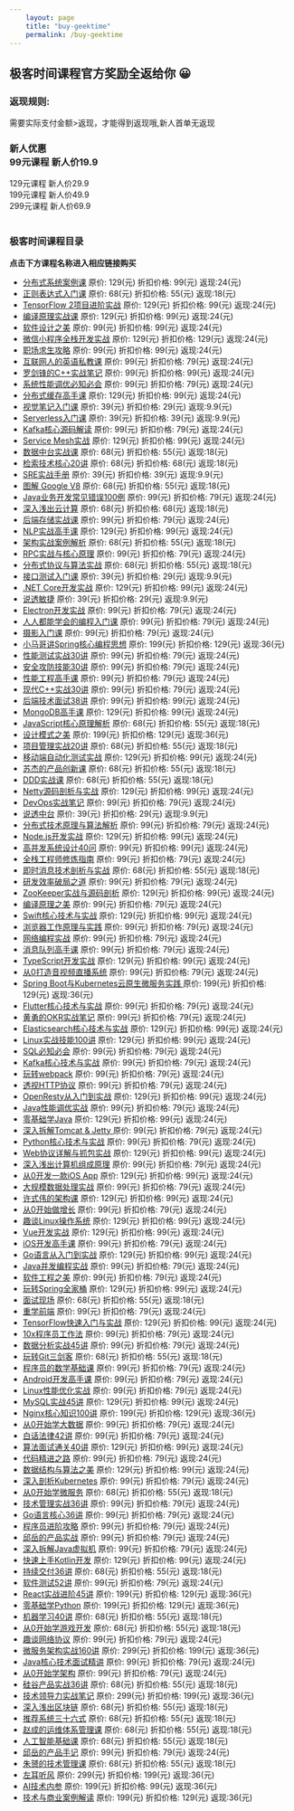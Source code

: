 ```yaml
---
    layout: page
    title: "buy-geektime"
    permalink: /buy-geektime
---
```

## 极客时间课程官方奖励全返给你 😀<br/>
### 返现规则: <br/>
需要实际支付金额>返现，才能得到返现哦,新人首单无返现 <br/>
### 新人优惠 <br/>99元课程 新人价19.9 <br/>
129元课程 新人价29.9  <br/>
199元课程 新人价49.9 <br/>
299元课程 新人价69.9 <br/><br/>
### 极客时间课程目录 <br/>
 **点击下方课程名称进入相应链接购买** <br/>
* [分布式系统案例课](https://time.geekbang.org/course/intro/100053601?code=3R0rU3CsrxD9YkSQhp4pATvHgYxKaV05qRaXLelxjW4%3D) 原价: 129(元) 折扣价格: 99(元) 返现:24(元) <br/>
* [正则表达式入门课](https://time.geekbang.org/column/intro/100053301?code=l02sShdJb3hnBNcMOtyQXII0nnXpvXHhKzfUYpioRDY%3D) 原价: 68(元) 折扣价格: 55(元) 返现:18(元) <br/>
* [TensorFlow 2项目进阶实战](https://time.geekbang.org/course/intro/100053201?code=JsYeFhYpAP2bFMxRsQmE7Yhs9c%2FlJfUSzwOpkMuaUU4%3D) 原价: 129(元) 折扣价格: 99(元) 返现:24(元) <br/>
* [编译原理实战课](https://time.geekbang.org/column/intro/100052801?code=RuQkwDRgq2FHCykTGy4cImiftLFYkc8AYetdsV%2FRbZk%3D) 原价: 129(元) 折扣价格: 99(元) 返现:24(元) <br/>
* [软件设计之美](https://time.geekbang.org/column/intro/100052601?code=ZYnMe4QzY-zjcmN35w4zFmRhp8AMnHfb2CSwQedMAA8%3D) 原价: 99(元) 折扣价格: 99(元) 返现:24(元) <br/>
* [微信小程序全栈开发实战](https://time.geekbang.org/course/intro/100052401?code=Hef1Qv%2FuvaynFrKyEsECC57kzx--YuQ83aiZ4i2diD8%3D) 原价: 129(元) 折扣价格: 129(元) 返现:24(元) <br/>
* [职场求生攻略](https://time.geekbang.org/column/intro/100052201?code=bfSxlXR8c6OGaQ1zO8GOriqvI9NGd4UkF8dGIrLD98A%3D) 原价: 99(元) 折扣价格: 99(元) 返现:24(元) <br/>
* [互联网人的英语私教课](https://time.geekbang.org/column/intro/100051901?code=lHFfWzhkCgIqkH44ct%2F1Pnhq%2FJM-Ey32%2FR%2FYL3vfCiM%3D) 原价: 99(元) 折扣价格: 79(元) 返现:24(元) <br/>
* [罗剑锋的C++实战笔记](https://time.geekbang.org/column/intro/100051801?code=rTOCiRlzlWuX2H24mdscIrdUU1El-c1vFhEqkCRQ-2w%3D) 原价: 99(元) 折扣价格: 99(元) 返现:24(元) <br/>
* [系统性能调优必知必会](https://time.geekbang.org/column/intro/100051201?code=Iq5-fcKG1kZm9vLra-6TNj6PMO4z7nmpMNKB8LhF6VI%3D) 原价: 99(元) 折扣价格: 79(元) 返现:24(元) <br/>
* [分布式缓存高手课](https://time.geekbang.org/course/intro/100051101?code=VOJds-uLuAtpzJoKLznTXEcRnupjgsiljsFPVBComPU%3D) 原价: 129(元) 折扣价格: 99(元) 返现:24(元) <br/>
* [视觉笔记入门课](https://time.geekbang.org/column/intro/100050701?code=Y9CZOjEjS%2FPLIWi1JkNNg6ws4ge0kficT00C4B67kNc%3D) 原价: 39(元) 折扣价格: 29(元) 返现:9.9(元) <br/>
* [Serverless入门课](https://time.geekbang.org/column/intro/100050201?code=wo6Jge8Oo6xW4WUejRQNXQ-RS-vB30KXwLyCj%2Fn8%2FbY%3D) 原价: 39(元) 折扣价格: 39(元) 返现:9.9(元) <br/>
* [Kafka核心源码解读](https://time.geekbang.org/column/intro/100050101?code=y8Su6M1U0XsHnuYXxuPXZU3EvIXJaXwFdXSVRzb8ltQ%3D) 原价: 99(元) 折扣价格: 79(元) 返现:24(元) <br/>
* [Service Mesh实战](https://time.geekbang.org/course/intro/100049401?code=s3D26%2FwFb1Ay03dtk4Bz8BW2t9ywM0amg0RtvIauI3M%3D) 原价: 129(元) 折扣价格: 99(元) 返现:24(元) <br/>
* [数据中台实战课](https://time.geekbang.org/column/intro/100049101?code=hpuyDujRuGU2BSop8JHebItkyQqmCtRvhM-TeE2ymK0%3D) 原价: 68(元) 折扣价格: 55(元) 返现:18(元) <br/>
* [检索技术核心20讲](https://time.geekbang.org/column/intro/100048401?code=qI4aa4KMYSZoI%2F1ltN-BUkyvQYJUPGrjLDAFxFurmH4%3D) 原价: 68(元) 折扣价格: 68(元) 返现:18(元) <br/>
* [SRE实战手册](https://time.geekbang.org/column/intro/100048201?code=5uMCEVck-tEnPLCOC8k6yglPE4AIS5NWl2eG8eGnp00%3D) 原价: 39(元) 折扣价格: 39(元) 返现:9.9(元) <br/>
* [图解 Google V8](https://time.geekbang.org/column/intro/100048001?code=fghKX6uN02l8wIxmVHjij%2FHZWn4L9brMwD3LDx24z7A%3D) 原价: 68(元) 折扣价格: 55(元) 返现:18(元) <br/>
* [Java业务开发常见错误100例](https://time.geekbang.org/column/intro/100047701?code=J7nyP-f%2Ff1LgXWGia5Ysk6gLWHPe8Ve3-w-WhONbbhE%3D) 原价: 99(元) 折扣价格: 79(元) 返现:24(元) <br/>
* [深入浅出云计算](https://time.geekbang.org/column/intro/100046901?code=lK-4nIfgiELnJNRTnLPeLxyCU%2F6hoyDFtKXfwtAxvHw%3D) 原价: 68(元) 折扣价格: 68(元) 返现:18(元) <br/>
* [后端存储实战课](https://time.geekbang.org/column/intro/100046801?code=Jba2225J%2F-iMCMUBuwaHqPen6D2mTPHQMgib%2FTtMEcI%3D) 原价: 99(元) 折扣价格: 79(元) 返现:24(元) <br/>
* [NLP实战高手课](https://time.geekbang.org/course/intro/100046401?code=B0k3pxFnDRS6uOMRq7O0J14LQHNtyuzS5890PbXP2qA%3D) 原价: 129(元) 折扣价格: 99(元) 返现:24(元) <br/>
* [架构实战案例解析](https://time.geekbang.org/column/intro/100046301?code=I93nrtpCajGf7GLbqLvfnNm8sPljhnxNvXGE7vX3FFM%3D) 原价: 68(元) 折扣价格: 55(元) 返现:18(元) <br/>
* [RPC实战与核心原理](https://time.geekbang.org/column/intro/100046201?code=H8GeaW-QKVdHFOxsZalbe4hrQVXoHHkIUoJtecTbSO8%3D) 原价: 99(元) 折扣价格: 79(元) 返现:24(元) <br/>
* [分布式协议与算法实战](https://time.geekbang.org/column/intro/100046101?code=iB6YQ71ZaUbndAFhye-lczGKqwPgfW3EIw8MBMd68ao%3D) 原价: 68(元) 折扣价格: 55(元) 返现:18(元) <br/>
* [接口测试入门课](https://time.geekbang.org/column/intro/100045801?code=IyGLzU6d-uGCEhsxj9g1i1txoWEt5Y4YmWrWw4Qm9bU%3D) 原价: 39(元) 折扣价格: 29(元) 返现:9.9(元) <br/>
* [.NET Core开发实战](https://time.geekbang.org/course/intro/100044601?code=yHzcDYmBjihw6EcapgyeVZq69uR3T1O4enkEz2rYAT4%3D) 原价: 129(元) 折扣价格: 99(元) 返现:24(元) <br/>
* [说透敏捷](https://time.geekbang.org/column/intro/100044301?code=RL3sEBl4XIqt9IPXuRZ05B%2F9CXEN8f6n0EiFRMZ9xQs%3D) 原价: 39(元) 折扣价格: 29(元) 返现:9.9(元) <br/>
* [Electron开发实战](https://time.geekbang.org/course/intro/100044201?code=RGPn5qNOAiDcqDdfEa-GwTZ8BKFrEgSQ6PZRrVjNDZU%3D) 原价: 99(元) 折扣价格: 79(元) 返现:24(元) <br/>
* [人人都能学会的编程入门课](https://time.geekbang.org/column/intro/100043901?code=fJSXbd-Xy1sdGN64PI7ETgo7nE%2Fx35zbbng2kNj1RdI%3D) 原价: 99(元) 折扣价格: 79(元) 返现:24(元) <br/>
* [摄影入门课](https://time.geekbang.org/column/intro/100043001?code=TwdNnxra%2FTEENraV%2FLaaSVk2Tdbt-1HJUYZVmT3EQO0%3D) 原价: 99(元) 折扣价格: 79(元) 返现:24(元) <br/>
* [小马哥讲Spring核心编程思想](https://time.geekbang.org/course/intro/100042601?code=%2FLLV7ZttIwx7LDgf1fAdrY6ufku0idB9TF4MGy-DnFI%3D) 原价: 199(元) 折扣价格: 129(元) 返现:36(元) <br/>
* [性能测试实战30讲](https://time.geekbang.org/column/intro/100042501?code=CxSLh1a5VniOL9476BKmoSk3azrIRHKQIa00JgZB2mQ%3D) 原价: 99(元) 折扣价格: 79(元) 返现:24(元) <br/>
* [安全攻防技能30讲](https://time.geekbang.org/column/intro/100041701?code=huGfTOB%2FsEY%2FBkd5Kl1-YR4ZZuy0oDSazDtH8rdMt80%3D) 原价: 99(元) 折扣价格: 79(元) 返现:24(元) <br/>
* [性能工程高手课](https://time.geekbang.org/column/intro/100041101?code=EyaPJ90Xh%2F1%2FMYLA-tlKdmHZj5GwbJthjjNzU03e0Nc%3D) 原价: 99(元) 折扣价格: 79(元) 返现:24(元) <br/>
* [现代C++实战30讲](https://time.geekbang.org/column/intro/100040501?code=ytoDan3CHEwsAImLB0VpiKZNzLQc7uvjgSYwPECS2xQ%3D) 原价: 99(元) 折扣价格: 79(元) 返现:24(元) <br/>
* [后端技术面试38讲](https://time.geekbang.org/column/intro/100040201?code=mtjjdQpphGAyhKtmH7b6mk0qiADrWOk-U1xWSkjOHUU%3D) 原价: 99(元) 折扣价格: 99(元) 返现:24(元) <br/>
* [MongoDB高手课](https://time.geekbang.org/course/intro/100040001?code=m9DHTnLbJoUijJ%2FnfTiinajoWFor4VbRNZIQjsrvanw%3D) 原价: 129(元) 折扣价格: 99(元) 返现:24(元) <br/>
* [JavaScript核心原理解析](https://time.geekbang.org/column/intro/100039701?code=juJgxiZc3ydiT5gmJEWIYaBnxQTD0pZgZPzxfVTbd1M%3D) 原价: 68(元) 折扣价格: 55(元) 返现:18(元) <br/>
* [设计模式之美](https://time.geekbang.org/column/intro/100039001?code=3dUAKU0yt2d720rXobJwRWVs6QnLdfT8iRaivNuD8xg%3D) 原价: 199(元) 折扣价格: 129(元) 返现:36(元) <br/>
* [项目管理实战20讲](https://time.geekbang.org/column/intro/100038501?code=AIT-GX-Zw1yK0VtCOfLyfRQeBt7tgwN82Khdcjvx-iU%3D) 原价: 68(元) 折扣价格: 55(元) 返现:18(元) <br/>
* [移动端自动化测试实战](https://time.geekbang.org/course/intro/100038001?code=oUHTN9D-YSQVG65TsX69VHzxhDDJe1-IQ4JYH1Z69HE%3D) 原价: 129(元) 折扣价格: 99(元) 返现:24(元) <br/>
* [苏杰的产品创新课](https://time.geekbang.org/column/intro/100037701?code=ynKzjRSdiCn1IHgn3wQXlmshR93GXNk9ccAXMdirulQ%3D) 原价: 68(元) 折扣价格: 55(元) 返现:18(元) <br/>
* [DDD实战课](https://time.geekbang.org/column/intro/100037301?code=EIInihjDAjjh7ppWoV4Rm-xMQumkSkpmzSrH4BdWU5s%3D) 原价: 68(元) 折扣价格: 55(元) 返现:18(元) <br/>
* [Netty源码剖析与实战](https://time.geekbang.org/course/intro/100036701?code=CWLv1EP00rULCIzDoc%2FnJgB3DVh8IOqdLjVGxUnE1Zs%3D) 原价: 129(元) 折扣价格: 99(元) 返现:24(元) <br/>
* [DevOps实战笔记](https://time.geekbang.org/column/intro/100036601?code=fCUaWpbvGd-vBL2V3YLhKXDZRHcBLMg0DUfxlrDWqb8%3D) 原价: 99(元) 折扣价格: 79(元) 返现:24(元) <br/>
* [说透中台](https://time.geekbang.org/column/intro/100036501?code=XMiFZB%2FryBX4YsN0kz1lVN5Dllhg9v2fGyLFnsJUDCo%3D) 原价: 39(元) 折扣价格: 29(元) 返现:9.9(元) <br/>
* [分布式技术原理与算法解析](https://time.geekbang.org/column/intro/100036401?code=siKjUTrAtdjxK60lD-Sens799x7613krfGBOdEfGn74%3D) 原价: 99(元) 折扣价格: 79(元) 返现:24(元) <br/>
* [Node.js开发实战](https://time.geekbang.org/course/intro/100036001?code=9z8sMpU06QJVD5KzWySH%2FyjzbxqXzXLFZsTuuNsPRW4%3D) 原价: 129(元) 折扣价格: 99(元) 返现:24(元) <br/>
* [高并发系统设计40问](https://time.geekbang.org/column/intro/100035801?code=ayw9WYZDNQsGpvivvEE6DnNPeRMMCunNIc%2FVlzN%2FNLw%3D) 原价: 99(元) 折扣价格: 99(元) 返现:24(元) <br/>
* [全栈工程师修炼指南](https://time.geekbang.org/column/intro/100035501?code=wDGRlZsMpfJ7tPtRqSmQHVctA5NpI%2F4FmGTCO1zGgZ0%3D) 原价: 99(元) 折扣价格: 79(元) 返现:24(元) <br/>
* [即时消息技术剖析与实战](https://time.geekbang.org/column/intro/100034901?code=9tipiYZBPxxoy4zDe8mEWeij9sEYUb4Y95wfha%2Fvt3o%3D) 原价: 68(元) 折扣价格: 55(元) 返现:18(元) <br/>
* [研发效率破局之道](https://time.geekbang.org/column/intro/100034501?code=SlWMs4%2FnsYKdc96CuLBXHljDS7VbtEMQ4JjNS6BneOQ%3D) 原价: 99(元) 折扣价格: 79(元) 返现:24(元) <br/>
* [ZooKeeper实战与源码剖析](https://time.geekbang.org/course/intro/100034201?code=0nI8vfNv4h9fyof4UW8RkNTpu80wvbGwW8Uq-ru%2FM2k%3D) 原价: 129(元) 折扣价格: 99(元) 返现:24(元) <br/>
* [编译原理之美](https://time.geekbang.org/column/intro/100034101?code=jY-HKPAd92YV4W3mkkfppjSLJA%2F6ygcqIzaBm9UmXZE%3D) 原价: 99(元) 折扣价格: 79(元) 返现:24(元) <br/>
* [Swift核心技术与实战](https://time.geekbang.org/course/intro/100034001?code=VAY-Sa4CV9rKSDqtY5ADgJ40cAx%2Fu8DtU7jgfE7mBAw%3D) 原价: 129(元) 折扣价格: 99(元) 返现:24(元) <br/>
* [浏览器工作原理与实践](https://time.geekbang.org/column/intro/100033601?code=feKjDskHgzPN7rCXXof9aJqsi%2FojP7cKIuq5y8NFccA%3D) 原价: 99(元) 折扣价格: 79(元) 返现:24(元) <br/>
* [网络编程实战](https://time.geekbang.org/column/intro/100032701?code=D01Tjm-vPsOAcHDUNbw6yjA0vo-w5Fj%2FibyL%2FvMukc8%3D) 原价: 99(元) 折扣价格: 79(元) 返现:24(元) <br/>
* [消息队列高手课](https://time.geekbang.org/column/intro/100032301?code=8ywuP6HIiMHDki%2FOrhG8hJ%2F2%2FZdUSvlW6b5TidmS0n4%3D) 原价: 99(元) 折扣价格: 79(元) 返现:24(元) <br/>
* [TypeScript开发实战](https://time.geekbang.org/course/intro/100032201?code=e5peukZMYbZ65Ez5pz4ntKwpV9zDyB54Pyq99JLOgUM%3D) 原价: 129(元) 折扣价格: 99(元) 返现:24(元) <br/>
* [从0打造音视频直播系统](https://time.geekbang.org/column/intro/100031801?code=IjXHFZ92RyCZ3IgSBuMEKmK88h%2FYnLE4gna42ZvxLtg%3D) 原价: 99(元) 折扣价格: 79(元) 返现:24(元) <br/>
* [Spring Boot与Kubernetes云原生微服务实践 ](https://time.geekbang.org/course/intro/100031401?code=UsiwgAL3LAukH9t-XTObUHK1X5hjY9W%2FdZa7C2w9bwM%3D) 原价: 199(元) 折扣价格: 129(元) 返现:36(元) <br/>
* [Flutter核心技术与实战](https://time.geekbang.org/column/intro/100031001?code=f8qvOMu69mP2q843lMjwWsdwDutqE1gsMWebDR9r6rQ%3D) 原价: 99(元) 折扣价格: 79(元) 返现:24(元) <br/>
* [黄勇的OKR实战笔记](https://time.geekbang.org/column/intro/100030701?code=EWXs%2FlGdUSETPuXCkr7MDD0O41mfme4TluznhzIlkdA%3D) 原价: 99(元) 折扣价格: 79(元) 返现:24(元) <br/>
* [Elasticsearch核心技术与实战](https://time.geekbang.org/course/intro/100030501?code=-uuLfS9Fl0Immf%2FvW83Pe%2F2Fk2UBBFDoT%2FkkMfc1XX4%3D) 原价: 129(元) 折扣价格: 99(元) 返现:24(元) <br/>
* [Linux实战技能100讲](https://time.geekbang.org/course/intro/100029601?code=Q8HiKuBQ9iAg4uXRi3Iq4s2T2ZQG4PbkHVfOqeD9hoM%3D) 原价: 129(元) 折扣价格: 99(元) 返现:24(元) <br/>
* [SQL必知必会](https://time.geekbang.org/column/intro/100029501?code=02J7rsvfJy3wktytPlHqVv7%2FcKVNGsuwgJqYaMy7H2g%3D) 原价: 99(元) 折扣价格: 79(元) 返现:24(元) <br/>
* [Kafka核心技术与实战](https://time.geekbang.org/column/intro/100029201?code=akPMWQWOMbKn164NIX%2F12yQSRRNKKmUFisgEMwT6nfU%3D) 原价: 99(元) 折扣价格: 79(元) 返现:24(元) <br/>
* [玩转webpack](https://time.geekbang.org/course/intro/100028901?code=wql1L04w5zJWeOjB1ck3F-0fLnZCH1fMfjfjbW2JM-A%3D) 原价: 99(元) 折扣价格: 79(元) 返现:24(元) <br/>
* [透视HTTP协议](https://time.geekbang.org/column/intro/100029001?code=QWVgDmFzf2CSXUR8wpMjRaNeFURF2WnhJTq8Cxx-9dA%3D) 原价: 99(元) 折扣价格: 79(元) 返现:24(元) <br/>
* [OpenResty从入门到实战](https://time.geekbang.org/column/intro/100028301?code=vPisTINoquAaMq-2ZWIRc3tN04LX7JyfsYtxvCiUAlU%3D) 原价: 129(元) 折扣价格: 99(元) 返现:24(元) <br/>
* [Java性能调优实战](https://time.geekbang.org/column/intro/100028001?code=x68JiyDq9YdnKUKKr75Iq56h49o1dGn4VTWG4HdfB5U%3D) 原价: 99(元) 折扣价格: 79(元) 返现:24(元) <br/>
* [零基础学Java](https://time.geekbang.org/course/intro/100027801?code=pZHXj7QGlMiA%2FDVoQr8A9vQWO63H8iGNT%2Fg5H0KPkAI%3D) 原价: 129(元) 折扣价格: 99(元) 返现:24(元) <br/>
* [深入拆解Tomcat & Jetty ](https://time.geekbang.org/column/intro/100027701?code=jXgcIbFLF5Jgj8MGtS--Hz-7YzQKL-tAz1K3q0Dz92I%3D) 原价: 99(元) 折扣价格: 79(元) 返现:24(元) <br/>
* [Python核心技术与实战](https://time.geekbang.org/column/intro/100026901?code=Fba8wQDRsDPKqHg0hSiRMpscNehqtFD9DU-Sk%2F0GpMY%3D) 原价: 99(元) 折扣价格: 79(元) 返现:24(元) <br/>
* [Web协议详解与抓包实战](https://time.geekbang.org/course/intro/100026801?code=hUri931Ffza8cMRV86zVpLexXI7YZUGjyXOfweRr8R4%3D) 原价: 129(元) 折扣价格: 99(元) 返现:24(元) <br/>
* [深入浅出计算机组成原理](https://time.geekbang.org/column/intro/100026001?code=ZOGb9f0tRfWHUkYKf3js3EKSiYETma1YhgyPia8-izw%3D) 原价: 99(元) 折扣价格: 79(元) 返现:24(元) <br/>
* [从0开发一款iOS App](https://time.geekbang.org/course/intro/100025901?code=YFjmOXZwYfo8XcjNvUfZHpRrC595VG1-Uajmz4OvOuM%3D) 原价: 129(元) 折扣价格: 99(元) 返现:24(元) <br/>
* [大规模数据处理实战](https://time.geekbang.org/column/intro/100025301?code=e2kXY885vlQpal9LxbQqnmJlw6ObXrVezLzLVqg-CRc%3D) 原价: 99(元) 折扣价格: 79(元) 返现:24(元) <br/>
* [许式伟的架构课](https://time.geekbang.org/column/intro/100025201?code=8qWWoGkoPp6ipk8lX3Ri0imlEi002NjtlRFEXxJ3GT8%3D) 原价: 129(元) 折扣价格: 99(元) 返现:24(元) <br/>
* [从0开始做增长](https://time.geekbang.org/column/intro/100025001?code=TWWky67C52RtN5o8v9SlV2rsTA7E1FMPZJV2nU%2FN58k%3D) 原价: 99(元) 折扣价格: 79(元) 返现:24(元) <br/>
* [趣谈Linux操作系统](https://time.geekbang.org/column/intro/100024701?code=7c1XE8wp0373qwjfvedvkmNWmZ31fMD0Mlph7n6-1tA%3D) 原价: 129(元) 折扣价格: 99(元) 返现:24(元) <br/>
* [Vue开发实战](https://time.geekbang.org/course/intro/100024601?code=3kfU2GRQNErzedgt-NaGLMb5jEgEX-dunXWH9iH5NC8%3D) 原价: 129(元) 折扣价格: 99(元) 返现:24(元) <br/>
* [iOS开发高手课](https://time.geekbang.org/column/intro/100024501?code=ebnt6Uz4reOR10Mb3kheL7qQe8dy0Lh3u3Jb7ARBxWc%3D) 原价: 99(元) 折扣价格: 79(元) 返现:24(元) <br/>
* [Go语言从入门到实战](https://time.geekbang.org/course/intro/100024001?code=zzFLkm3JLY1H7aq%2Fe-fpB83WJOOSIWNqO9i0jZ0FvY8%3D) 原价: 129(元) 折扣价格: 99(元) 返现:24(元) <br/>
* [Java并发编程实战](https://time.geekbang.org/column/intro/100023901?code=tmIkaA2NEUxn1YFDW4L%2FWOaMC3qA8D0OcL7qS6bM9LQ%3D) 原价: 99(元) 折扣价格: 79(元) 返现:24(元) <br/>
* [软件工程之美](https://time.geekbang.org/column/intro/100023701?code=o3sEDbDQwHFRPj6TuITUBQ7R2L51D6r7-WIiYy%2FTsow%3D) 原价: 99(元) 折扣价格: 79(元) 返现:24(元) <br/>
* [玩转Spring全家桶](https://time.geekbang.org/course/intro/100023501?code=G3ppGrhQLd8YKy6jhXiKfTqiFKdiuBj5s4VLau73Uw8%3D) 原价: 129(元) 折扣价格: 99(元) 返现:24(元) <br/>
* [面试现场](https://time.geekbang.org/column/intro/100023401?code=0WS8bFccuYHcWUI4960KHRf65qmPc4NWlw%2F%2FRavABLM%3D) 原价: 68(元) 折扣价格: 55(元) 返现:18(元) <br/>
* [重学前端](https://time.geekbang.org/column/intro/100023201?code=Nu%2FwbKUHDnJB0r7PTrwKgrh1PEROSQ4sFu0E6do%2FurM%3D) 原价: 99(元) 折扣价格: 79(元) 返现:24(元) <br/>
* [TensorFlow快速入门与实战](https://time.geekbang.org/course/intro/100023001?code=djjPMR692lK-qWMENkC%2Fmzt7GesVltqUuRIO7ZftDSU%3D) 原价: 129(元) 折扣价格: 99(元) 返现:24(元) <br/>
* [10x程序员工作法](https://time.geekbang.org/column/intro/100022301?code=yFpZgzlWfbl%2Fl653v18rUoIOD8NuDg9Mytk6DvhAf-s%3D) 原价: 99(元) 折扣价格: 79(元) 返现:24(元) <br/>
* [数据分析实战45讲](https://time.geekbang.org/column/intro/100021701?code=4TbttfHBeSHjIcJ2MLijge2jad3UYyfPBEZmRq08PsM%3D) 原价: 99(元) 折扣价格: 79(元) 返现:24(元) <br/>
* [玩转Git三剑客](https://time.geekbang.org/course/intro/100021601?code=M8htDyqjAz6lXQdihTEu6AbSnWZk5WYn8lKceMTylJI%3D) 原价: 68(元) 折扣价格: 55(元) 返现:18(元) <br/>
* [程序员的数学基础课](https://time.geekbang.org/column/intro/100021201?code=QZ0VTX4eFkiRU8MnhBFV-9UzMBgx1pUrwOezVHuhXKM%3D) 原价: 99(元) 折扣价格: 79(元) 返现:24(元) <br/>
* [Android开发高手课](https://time.geekbang.org/column/intro/100021101?code=XmyvRDgmzjJxav%2FvNU4f0L25ldCU-N2eJMwPJb8cZMU%3D) 原价: 99(元) 折扣价格: 79(元) 返现:24(元) <br/>
* [Linux性能优化实战](https://time.geekbang.org/column/intro/100020901?code=vLyOVIMpxeofr9461mqlsZK5YdVvCCSfSqAKTBDw8D0%3D) 原价: 99(元) 折扣价格: 79(元) 返现:24(元) <br/>
* [MySQL实战45讲](https://time.geekbang.org/column/intro/100020801?code=I-LmrPxCC7Cjuk8ADuBMLQHWgjr%2FLDokd-Re5ASuYsI%3D) 原价: 129(元) 折扣价格: 99(元) 返现:24(元) <br/>
* [Nginx核心知识100讲](https://time.geekbang.org/course/intro/100020301?code=qIg%2F8FChh8LJddaFFoFGc5znBL6w0rLeCjwVM8zvjFk%3D) 原价: 199(元) 折扣价格: 129(元) 返现:36(元) <br/>
* [从0开始学大数据](https://time.geekbang.org/column/intro/100020201?code=TnehjfGGp-xy68TQAbfo6-Nq22HrgpbXPKS7ji2kzWQ%3D) 原价: 99(元) 折扣价格: 79(元) 返现:24(元) <br/>
* [白话法律42讲](https://time.geekbang.org/column/intro/100020001?code=tmCoqqn5koi2Z-geS1nptOWE7Gt4wfRAbnYOh-JQG6k%3D) 原价: 99(元) 折扣价格: 79(元) 返现:24(元) <br/>
* [算法面试通关40讲](https://time.geekbang.org/course/intro/100019701?code=LYDeJg6YC00thfKebNE6GFQzO0CCX3RvKODaqmmTA2g%3D) 原价: 129(元) 折扣价格: 99(元) 返现:24(元) <br/>
* [代码精进之路](https://time.geekbang.org/column/intro/100019601?code=aS-fR4Czl8MCqP%2FYP1x2Sk%2FjdAnpVuE5mVEzHoLnhpo%3D) 原价: 99(元) 折扣价格: 79(元) 返现:24(元) <br/>
* [数据结构与算法之美](https://time.geekbang.org/column/intro/100017301?code=clcLa7-IKpYws8Y58r1oKBvaDVNI1F7Y638aj9zrDtM%3D) 原价: 129(元) 折扣价格: 99(元) 返现:24(元) <br/>
* [深入剖析Kubernetes](https://time.geekbang.org/column/intro/100015201?code=mrTgLUd42Ivsqk0-lZqgmAKPiGcMXZo78MSbiqAXSVw%3D) 原价: 99(元) 折扣价格: 79(元) 返现:24(元) <br/>
* [从0开始学微服务](https://time.geekbang.org/column/intro/100014401?code=SYRGcGeEDOcIzqGWQeh9DYGqWUNRuwavXQePHctJKEU%3D) 原价: 68(元) 折扣价格: 55(元) 返现:18(元) <br/>
* [技术管理实战36讲](https://time.geekbang.org/column/intro/100014301?code=xZDbP32bVLaue9qV4V1UKYGs4a1yexUSphYGkODzxMw%3D) 原价: 99(元) 折扣价格: 79(元) 返现:24(元) <br/>
* [Go语言核心36讲](https://time.geekbang.org/column/intro/100013101?code=M1rKnYW%2FTOMKpyPLEQvsZbwXeR%2FopWt1oZ-6ZfDn6t0%3D) 原价: 99(元) 折扣价格: 79(元) 返现:24(元) <br/>
* [程序员进阶攻略](https://time.geekbang.org/column/intro/100012101?code=QQKHWLd3zShX-V7EQ4KWTAeRMmyC3QW2QYe-zWImM6Y%3D) 原价: 99(元) 折扣价格: 79(元) 返现:24(元) <br/>
* [邱岳的产品实战](https://time.geekbang.org/column/intro/100012001?code=DgLiH7o6sR9Qx0smfRtyGt-WrGKpv59m8P7oLhRLok4%3D) 原价: 99(元) 折扣价格: 79(元) 返现:24(元) <br/>
* [深入拆解Java虚拟机](https://time.geekbang.org/column/intro/100010301?code=BzF8h-VB%2FsKVlpH7KI8KgaOfGz8tFKuhbvzXKbeqq-Q%3D) 原价: 99(元) 折扣价格: 79(元) 返现:24(元) <br/>
* [快速上手Kotlin开发](https://time.geekbang.org/course/intro/100009801?code=UbC7T84sSqio6RSkhhv6XwrFe%2FekwCgnrUS5dPYm0AE%3D) 原价: 129(元) 折扣价格: 99(元) 返现:24(元) <br/>
* [持续交付36讲](https://time.geekbang.org/column/intro/100009701?code=iM74mAPF%2Fjytv3Hz4nsIfj%2FLmN7L7VxSmEENzv9x5%2Fs%3D) 原价: 68(元) 折扣价格: 55(元) 返现:18(元) <br/>
* [软件测试52讲](https://time.geekbang.org/column/intro/100009601?code=ApTCGnvNSrhHSynAUWzpLqLpI9tdQATrwwJrWr2OS7s%3D) 原价: 99(元) 折扣价格: 79(元) 返现:24(元) <br/>
* [React实战进阶45讲](https://time.geekbang.org/course/intro/100009301?code=3cI%2Fj-%2FAk8-vGUejQCXrRIywKHaBTs%2FCDEy9VgKW6UM%3D) 原价: 199(元) 折扣价格: 129(元) 返现:36(元) <br/>
* [零基础学Python](https://time.geekbang.org/course/intro/100008801?code=hNS%2FXwNiQL6dSfPt83mAcB5yZLZ2f5izuI-j2ZI1%2FHc%3D) 原价: 199(元) 折扣价格: 129(元) 返现:36(元) <br/>
* [机器学习40讲](https://time.geekbang.org/column/intro/100008701?code=VXh6Pj9pX3D7rEkYvzt53Xc7COb7oFgco50LSDxevdc%3D) 原价: 68(元) 折扣价格: 55(元) 返现:18(元) <br/>
* [从0开始学游戏开发](https://time.geekbang.org/column/intro/100007201?code=DZzLRJOOj9KmS5doKC8nLUXVP3Wu9RIhGH1Ly9tLrNs%3D) 原价: 68(元) 折扣价格: 55(元) 返现:18(元) <br/>
* [趣谈网络协议](https://time.geekbang.org/column/intro/100007101?code=8EeUhL%2FYu32q8xYFPUZAMmfFQLkrSjI1TrF0KlPp2Is%3D) 原价: 99(元) 折扣价格: 79(元) 返现:24(元) <br/>
* [微服务架构实战160讲](https://time.geekbang.org/course/intro/100007001?code=Qr9frvNV3S6VOlNTdacJDihEoiWW2IOUBg99O7REtK4%3D) 原价: 299(元) 折扣价格: 199(元) 返现:36(元) <br/>
* [Java核心技术面试精讲](https://time.geekbang.org/column/intro/100006701?code=OykmhXb4oH1u3LIXxoCOHDV5GiuwkOPGZOOiGuZYCB0%3D) 原价: 99(元) 折扣价格: 79(元) 返现:24(元) <br/>
* [从0开始学架构](https://time.geekbang.org/column/intro/100006601?code=X3csPVetB19UTo20gkiNwknT0IDZH1ePar9snZCRaOA%3D) 原价: 99(元) 折扣价格: 79(元) 返现:24(元) <br/>
* [硅谷产品实战36讲](https://time.geekbang.org/column/intro/100006501?code=RSLpRLlco0J6oArTIlK31w81omzQRYtIxj9RlEOnfjw%3D) 原价: 68(元) 折扣价格: 55(元) 返现:18(元) <br/>
* [技术领导力实战笔记](https://time.geekbang.org/column/intro/100006201?code=LqFJGG%2F6YwTWlN9Ojm%2FJRaGpD6Bwh0wH9VZvYwpvPto%3D) 原价: 299(元) 折扣价格: 199(元) 返现:36(元) <br/>
* [深入浅出区块链](https://time.geekbang.org/column/intro/100005701?code=LkdswHFr72sE5mhEFqIDfVxBA4dWK8BH6%2Fl9zzeip-0%3D) 原价: 68(元) 折扣价格: 55(元) 返现:18(元) <br/>
* [推荐系统三十六式](https://time.geekbang.org/column/intro/100005101?code=KMzP-F2uhFEIsa5XM4huAZqlj3t038WRwG9-PBrUIKk%3D) 原价: 68(元) 折扣价格: 55(元) 返现:18(元) <br/>
* [赵成的运维体系管理课](https://time.geekbang.org/column/intro/100003401?code=lY-9y2uuto0Zczj0DvIuqXGWG5AScXiJ2G%2Fa8WbfzzM%3D) 原价: 68(元) 折扣价格: 55(元) 返现:18(元) <br/>
* [人工智能基础课](https://time.geekbang.org/column/intro/100003101?code=d6K3ZjZE7%2FBr5P7B%2FMjlaB0MmXLvzY9AEgEgS3scpsE%3D) 原价: 68(元) 折扣价格: 55(元) 返现:18(元) <br/>
* [邱岳的产品手记](https://time.geekbang.org/column/intro/100002601?code=CDtjbzaLED%2FxpMP7mJK9ufbMSzI5dN2KK2JFovMogS0%3D) 原价: 99(元) 折扣价格: 79(元) 返现:24(元) <br/>
* [朱赟的技术管理课](https://time.geekbang.org/column/intro/100002401?code=0PsFBbCgGMSIuq9HMXuH9jsQinaSU8rgg77NWr0euXA%3D) 原价: 68(元) 折扣价格: 55(元) 返现:18(元) <br/>
* [左耳听风](https://time.geekbang.org/column/intro/100002201?code=4MMomJ7YFXfhQXCMj6T2ZKsHilSHh1ezvxhoUjEJvN8%3D) 原价: 299(元) 折扣价格: 199(元) 返现:36(元) <br/>
* [AI技术内参](https://time.geekbang.org/column/intro/100002101?code=ExZsQmhIfubUNscnRQ8eV8RcNetSiCyKxOlHmjodDF8%3D) 原价: 199(元) 折扣价格: 99(元) 返现:36(元) <br/>
* [技术与商业案例解读](https://time.geekbang.org/column/intro/100001901?code=Lk2-HvC4gisiR-96slni-yBYOlaa8jC0p4J9eZUkA7s%3D) 原价: 199(元) 折扣价格: 129(元) 返现:36(元) <br/>
